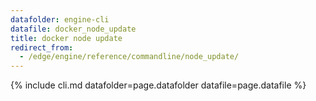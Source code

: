 ```yaml
---
datafolder: engine-cli
datafile: docker_node_update
title: docker node update
redirect_from:
  - /edge/engine/reference/commandline/node_update/
---
```

<!--
This page is automatically generated from Docker's source code. If you want to
suggest a change to the text that appears here, open a ticket or pull request
in the source repository on GitHub:

https://github.com/docker/cli
-->
{% include cli.md datafolder=page.datafolder datafile=page.datafile %}
